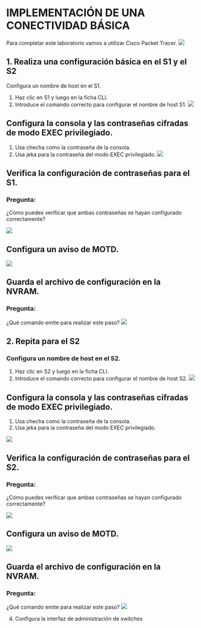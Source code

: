 # IMPLEMENTACIÓN DE UNA CONECTIVIDAD BÁSICA

Para completar este laboratorio vamos a utilizar Cisco Packet Tracer.
![](https://github.com/MeliQB/Comunicacion_datos_R_Melissa_Quispe/blob/adb9f58fa6c8681cc14e0e6cce6f61ad3cbd8ce3/Im%C3%A1genes/imagen_2024-05-11_041621785.png)

## 1. Realiza una configuración básica en el S1 y el S2
   Configura un nombre de host en el S1.
   
1. Haz clic en S1 y luego en la ficha CLI.
2. Introduce el comando correcto para configurar el nombre de host S1.
![](https://github.com/MeliQB/Comunicacion_datos_R_Melissa_Quispe/blob/0e0db3a1c276c90bbd8d3972bc467a1077263542/Im%C3%A1genes/Captura%20de%20pantalla%202024-05-15%20130241.png)

## Configura la consola y las contraseñas cifradas de modo EXEC privilegiado.
  
1. Usa checha como la contraseña de la consola.
2. Usa jeka para la contraseña del modo EXEC privilegiado.
![](https://github.com/MeliQB/Comunicacion_datos_R_Melissa_Quispe/blob/0e0db3a1c276c90bbd8d3972bc467a1077263542/Im%C3%A1genes/Captura%20de%20pantalla%202024-05-15%20130315.png)

## Verifica la configuración de contraseñas para el S1.

### Pregunta:

¿Cómo puedes verificar que ambas contraseñas se hayan configurado correctamente?

![](https://github.com/MeliQB/Comunicacion_datos_R_Melissa_Quispe/blob/03c6d10d46d5afe28479894a828e1db4ea169bc1/Im%C3%A1genes/imagen_2024-05-15_132507974.png)

## Configura un aviso de MOTD.
![](https://github.com/MeliQB/Comunicacion_datos_R_Melissa_Quispe/blob/0e0db3a1c276c90bbd8d3972bc467a1077263542/Im%C3%A1genes/Captura%20de%20pantalla%202024-05-15%20130923.png)

## Guarda el archivo de configuración en la NVRAM.

### Pregunta:
¿Qué comando emite para realizar este paso?
![](https://github.com/MeliQB/Comunicacion_datos_R_Melissa_Quispe/blob/0e0db3a1c276c90bbd8d3972bc467a1077263542/Im%C3%A1genes/Captura%20de%20pantalla%202024-05-15%20131033.png)

## 2. Repita para el S2
### Configura un nombre de host en el S2.
   
1. Haz clic en S2 y luego en la ficha CLI.
2. Introduce el comando correcto para configurar el nombre de host S2.
![](https://github.com/MeliQB/Comunicacion_datos_R_Melissa_Quispe/blob/5ef54234214bb77273f56fc10441d6d966e9493e/Im%C3%A1genes/Captura%20de%20pantalla%202024-05-15%20134351.png)

## Configura la consola y las contraseñas cifradas de modo EXEC privilegiado.
  
1. Usa checha como la contraseña de la consola.
2. Usa jeka para la contraseña del modo EXEC privilegiado.

![](https://github.com/MeliQB/Comunicacion_datos_R_Melissa_Quispe/blob/24b89734cd79de88658a21709fb3917ca02850cb/Im%C3%A1genes/Captura%20de%20pantalla%202024-05-15%20134406.png)

## Verifica la configuración de contraseñas para el S2.

### Pregunta:

¿Cómo puedes verificar que ambas contraseñas se hayan configurado correctamente?

![](https://github.com/MeliQB/Comunicacion_datos_R_Melissa_Quispe/blob/24b89734cd79de88658a21709fb3917ca02850cb/Im%C3%A1genes/imagen_2024-05-15_135219710.png)

## Configura un aviso de MOTD.
![](https://github.com/MeliQB/Comunicacion_datos_R_Melissa_Quispe/blob/5ef54234214bb77273f56fc10441d6d966e9493e/Im%C3%A1genes/Captura%20de%20pantalla%202024-05-15%20134420.png)

## Guarda el archivo de configuración en la NVRAM.

### Pregunta:
¿Qué comando emite para realizar este paso?
![](https://github.com/MeliQB/Comunicacion_datos_R_Melissa_Quispe/blob/5ef54234214bb77273f56fc10441d6d966e9493e/Im%C3%A1genes/Captura%20de%20pantalla%202024-05-15%20134428.png)


4. Configura la interfaz de administración de switches
